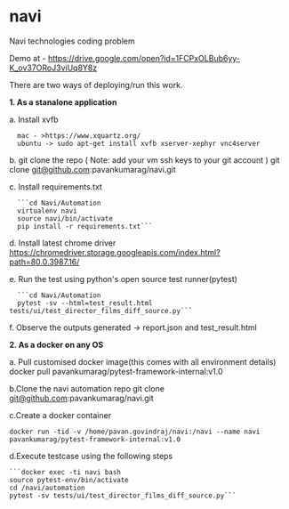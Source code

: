 # navi
Navi technologies coding problem

Demo at - https://drive.google.com/open?id=1FCPxOLBub6yy-K_ov37ORoJ3viUq8Y8z

There are two ways of deploying/run this work.

**1. As a stanalone application**

  a. Install xvfb
  
      mac - >https://www.xquartz.org/
      ubuntu -> sudo apt-get install xvfb xserver-xephyr vnc4server
      
  b. git clone the repo ( Note: add your vm ssh keys to your git account )
      git clone git@github.com:pavankumarag/navi.git
      
  c. Install requirements.txt
  
      ```cd Navi/Automation
      virtualenv navi
      source navi/bin/activate
      pip install -r requirements.txt```
      
   d. Install latest chrome driver 
      https://chromedriver.storage.googleapis.com/index.html?path=80.0.3987.16/
      
   e. Run the test using python's open source test runner(pytest)
   
      ```cd Navi/Automation
      pytest -sv --html=test_result.html tests/ui/test_director_films_diff_source.py```
      
   f. Observe the outputs generated -> report.json and test_result.html
   
**2. As a docker on any OS**

  a. Pull customised docker image(this comes with all environment details)
    docker pull pavankumarag/pytest-framework-internal:v1.0
    
  b.Clone the navi automation repo
    git clone git@github.com:pavankumarag/navi.git
    
  c.Create a docker container 
  
    docker run -tid -v /home/pavan.govindraj/navi:/navi --name navi pavankumarag/pytest-framework-internal:v1.0
    
  d.Execute testcase using the following steps
  
    ```docker exec -ti navi bash
    source pytest-env/bin/activate
    cd /navi/automation
    pytest -sv tests/ui/test_director_films_diff_source.py```
  
